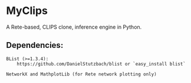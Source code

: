 MyClips
==============

A Rete-based, CLIPS clone, inference engine in Python.


Dependencies:
------------

	BList (>=1.3.4):
		https://github.com/DanielStutzbach/blist or `easy_install blist`
	
	NetworkX and MathplotLib (for Rete network plotting only) 

 
